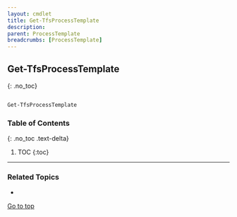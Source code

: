 ```yaml
---
layout: cmdlet
title: Get-TfsProcessTemplate
description: 
parent: ProcessTemplate
breadcrumbs: [ProcessTemplate]
---
```

## Get-TfsProcessTemplate
{: .no_toc}



```powershell

Get-TfsProcessTemplate
```

### Table of Contents
{: .no_toc .text-delta}

1. TOC
{:toc}

-----

### Related Topics

* 


[Go to top](#get-tfsprocesstemplate)

